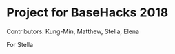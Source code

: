 <h1>Project for BaseHacks 2018</h1>
<p>Contributors: Kung-Min, Matthew, Stella, Elena</p>

<p>For Stella</p>

